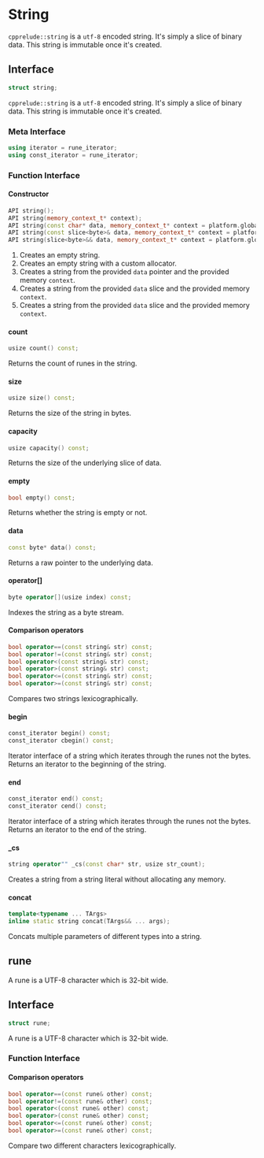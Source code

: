 # String

`cpprelude::string` is a `utf-8` encoded string. It's simply a slice of binary data. This string is immutable once it's created. 

## Interface

```C++
struct string;
```

`cpprelude::string` is a `utf-8` encoded string. It's simply a slice of binary data. This string is immutable once it's created.

### Meta Interface

```C++
using iterator = rune_iterator;
using const_iterator = rune_iterator;
```

### Function Interface

#### Constructor

```C++
API string();
API string(memory_context_t* context);
API string(const char* data, memory_context_t* context = platform.global_memory);
API string(const slice<byte>& data, memory_context_t* context = platform.global_memory);
API string(slice<byte>&& data, memory_context_t* context = platform.global_memory);
```

1. Creates an empty string.
2. Creates an empty string with a custom allocator.
3. Creates a string from the provided `data` pointer and the provided memory `context`.
4. Creates a string from the provided `data` slice and the provided memory `context`.
5. Creates a string from the provided `data` slice and the provided memory `context`.

#### count

```C++
usize count() const;
```

Returns the count of runes in the string.

#### size

```C++
usize size() const;
```

Returns the size of the string in bytes.

#### capacity

```C++
usize capacity() const;
```

Returns the size of the underlying slice of data.

#### empty

```C++
bool empty() const;
```

Returns whether the string is empty or not.

#### data

```C++
const byte* data() const;
```

Returns a raw pointer to the underlying data.

#### operator[]

```C++
byte operator[](usize index) const;
```

Indexes the string as a byte stream.

#### Comparison operators

```C++
bool operator==(const string& str) const;
bool operator!=(const string& str) const;
bool operator<(const string& str) const;
bool operator>(const string& str) const;
bool operator<=(const string& str) const;
bool operator>=(const string& str) const;
```

Compares two strings lexicographically.

#### begin

```C++
const_iterator begin() const;
const_iterator cbegin() const;
```

Iterator interface of a string which iterates through the runes not the bytes. Returns an iterator to the beginning of the string.

#### end

```C++
const_iterator end() const;
const_iterator cend() const;
```

Iterator interface of a string which iterates through the runes not the bytes. Returns an iterator to the end of the string.

#### _cs

```C++
string operator"" _cs(const char* str, usize str_count);
```

Creates a string from a string literal without allocating any memory.

#### concat

```C++
template<typename ... TArgs>
inline static string concat(TArgs&& ... args);
```

Concats multiple parameters of different types into a string.

## rune

A rune is a UTF-8 character which is 32-bit wide.

## Interface

```c++
struct rune;
```

A rune is a UTF-8 character which is 32-bit wide.

### Function Interface

#### Comparison operators

```C++
bool operator==(const rune& other) const;
bool operator!=(const rune& other) const;
bool operator<(const rune& other) const;
bool operator>(const rune& other) const;
bool operator<=(const rune& other) const;
bool operator>=(const rune& other) const;
```

Compare two different characters lexicographically.